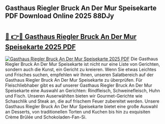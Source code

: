 ## Gasthaus Riegler Bruck An Der Mur Speisekarte PDF Download Online 2025 88DJy

# <h2><a href="http://gccivf.nevu.top/?p=Gasthaus+Riegler+Bruck+An+Der+Mur+Speisekarte">🔗 👉🔴 Gasthaus Riegler Bruck An Der Mur Speisekarte 2025 PDF</a></h2>

[![Gasthaus Riegler Bruck An Der Mur Speisekarte 2025 PDF](https://i.imgur.com/dBaPXMq.png)](http://gccivf.nevu.top/?p=Gasthaus+Riegler+Bruck+An+Der+Mur+Speisekarte)
Die Gasthaus Riegler Bruck An Der Mur Speisekarte ist nicht nur eine Liste von Gerichten, sondern auch die Kunst, ein Gericht zu kreieren. Wenn Sie etwas Leichtes und Frisches suchen, empfehlen wir Ihnen, unseren Salatbereich auf der Gasthaus Riegler Bruck An Der Mur Speisekarte zu überprüfen. Für Fleischliebhaber gibt es auf unserer Gasthaus Riegler Bruck An Der Mur Speisekarte eine Auswahl an Gerichten: Rindfleisch, Schweinefleisch, Huhn und Fisch. Unseren Auserwählten bieten wir Gourmet-Gerichte wie Schaschlik und Steak an, die auf frischem Feuer zubereitet werden. Unsere Gasthaus Riegler Bruck An Der Mur Speisekarte bietet eine große Auswahl an Desserts, von traditionellen Torten und Kuchen bis hin zu exquisiten Crème Brûlée und Schokoladen-Fan-Si.
